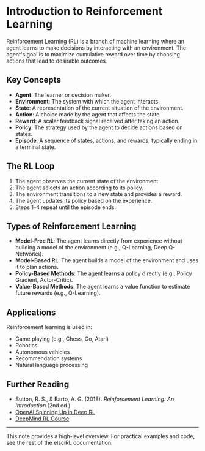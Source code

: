 <!-- filepath: /home/philip/Documents/elsciRL-Wiki/Documentation/_Guide/0 - Prerequisites/2 - Introduction to Reinforcement Learning.md -->

# Introduction to Reinforcement Learning

Reinforcement Learning (RL) is a branch of machine learning where an agent learns to make decisions by interacting with an environment. The agent's goal is to maximize cumulative reward over time by choosing actions that lead to desirable outcomes.

## Key Concepts

- **Agent**: The learner or decision maker.
- **Environment**: The system with which the agent interacts.
- **State**: A representation of the current situation of the environment.
- **Action**: A choice made by the agent that affects the state.
- **Reward**: A scalar feedback signal received after taking an action.
- **Policy**: The strategy used by the agent to decide actions based on states.
- **Episode**: A sequence of states, actions, and rewards, typically ending in a terminal state.

## The RL Loop
1. The agent observes the current state of the environment.
2. The agent selects an action according to its policy.
3. The environment transitions to a new state and provides a reward.
4. The agent updates its policy based on the experience.
5. Steps 1–4 repeat until the episode ends.

## Types of Reinforcement Learning
- **Model-Free RL**: The agent learns directly from experience without building a model of the environment (e.g., Q-Learning, Deep Q-Networks).
- **Model-Based RL**: The agent builds a model of the environment and uses it to plan actions.
- **Policy-Based Methods**: The agent learns a policy directly (e.g., Policy Gradient, Actor-Critic).
- **Value-Based Methods**: The agent learns a value function to estimate future rewards (e.g., Q-Learning).

## Applications
Reinforcement learning is used in:
- Game playing (e.g., Chess, Go, Atari)
- Robotics
- Autonomous vehicles
- Recommendation systems
- Natural language processing

## Further Reading
- Sutton, R. S., & Barto, A. G. (2018). *Reinforcement Learning: An Introduction* (2nd ed.).
- [OpenAI Spinning Up in Deep RL](https://spinningup.openai.com/en/latest/)
- [DeepMind RL Course](https://deepmind.com/learning-resources)

---
This note provides a high-level overview. For practical examples and code, see the rest of the elsciRL documentation.
